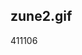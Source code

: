 <article><h2>zune2.gif</h2><time><span class="day">4</span><span class="month">11</span><span class="year">106</span></time></article>